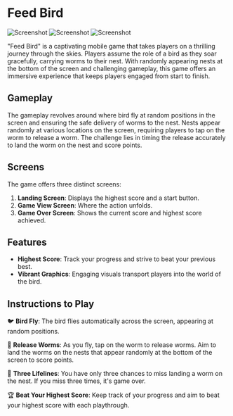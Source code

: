 
# Feed Bird

![Screenshot](https://github.com/ThisaraJayas/BirdGame-MAD-Project/assets/124505409/e805dd05-6479-41d0-bce3-f7b3edc7a1ed)
![Screenshot](https://github.com/ThisaraJayas/BirdGame-MAD-Project/assets/124505409/81db8f88-d3ab-4914-96f1-8405eb6bed7e)
![Screenshot](https://github.com/ThisaraJayas/BirdGame-MAD-Project/assets/124505409/c64d1198-acd4-4dab-81b3-3c0dabfcd82e)

"Feed Bird" is a captivating mobile game that takes players on a thrilling journey through the skies. Players assume the role of a bird as they soar gracefully, carrying worms to their nest. With randomly appearing nests at the bottom of the screen and challenging gameplay, this game offers an immersive experience that keeps players engaged from start to finish.

## Gameplay

The gameplay revolves around where bird fly at random positions in the screen and ensuring the safe delivery of worms to the nest. Nests appear randomly at various locations on the screen, requiring players to tap on the worm to release a worm. The challenge lies in timing the release accurately to land the worm on the nest and score points.

## Screens

The game offers three distinct screens:
1. **Landing Screen**: Displays the highest score and a start button.
2. **Game View Screen**: Where the action unfolds.
3. **Game Over Screen**: Shows the current score and highest score achieved.

## Features

- **Highest Score**: Track your progress and strive to beat your previous best.
- **Vibrant Graphics**: Engaging visuals transport players into the world of the bird.

## Instructions to Play

🐦 **Bird Fly**: The bird flies automatically across the screen, appearing at random positions.

🐛 **Release Worms**: As you fly, tap on the worm to release worms. Aim to land the worms on the nests that appear randomly at the bottom of the screen to score points.

🌟 **Three Lifelines**: You have only three chances to miss landing a worm on the nest. If you miss three times, it's game over.

🏆 **Beat Your Highest Score**: Keep track of your progress and aim to beat your highest score with each playthrough.
